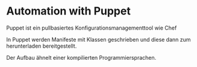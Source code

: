 # Automation with Puppet

Puppet ist ein pullbasiertes Konfigurationsmanagementtool wie Chef


In Puppet werden Manifeste mit Klassen geschrieben und diese dann zum herunterladen bereitgestellt.

Der Aufbau ähnelt einer kompilierten Programmiersprachen.


